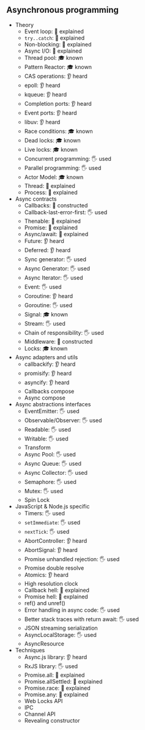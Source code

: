 ## Asynchronous programming

- Theory
  - Event loop: 🙋 explained
  - `try..catch`: 🙋 explained
  - Non-blocking: 🙋 explained
  - Async I/O: 🙋 explained
  - Thread pool: 🎓 known
  - Pattern Reactor: 🎓 known
  - CAS operations: 👂 heard
  - epoll: 👂 heard
  - kqueue: 👂 heard
  - Completion ports: 👂 heard
  - Event ports: 👂 heard
  - libuv: 👂 heard
  - Race conditions: 🎓 known
  - Dead locks: 🎓 known
  - Live locks: 🎓 known
  - Concurrent programming: 🖐️ used
  - Parallel programming: 🖐️ used
  - Actor Model: 🎓 known
  - Thread: 🙋 explained
  - Process: 🙋 explained
- Async contracts
  - Callbacks: 🚀 constructed
  - Callback-last-error-first: 🖐️ used
  - Thenable: 🙋 explained
  - Promise: 🙋 explained
  - Async/await: 🙋 explained
  - Future: 👂 heard
  - Deferred: 👂 heard
  - Sync generator: 🖐️ used
  - Async Generator: 🖐️ used
  - Async Iterator: 🖐️ used
  - Event: 🖐️ used
  - Coroutine: 👂 heard
  - Goroutine: 🖐️ used
  - Signal: 🎓 known
  - Stream: 🖐️ used
  - Chain of responsibility: 🖐️ used
  - Middleware: 🚀 constructed
  - Locks: 🎓 known
- Async adapters and utils
  - callbackify: 👂 heard
  - promisify: 👂 heard
  - asyncify: 👂 heard
  - Callbacks compose
  - Async compose
- Async abstractions interfaces
  - EventEmitter: 🖐️ used
  - Observable/Observer: 🖐️ used
  - Readable: 🖐️ used
  - Writable: 🖐️ used
  - Transform
  - Async Pool: 🖐️ used
  - Async Queue: 🖐️ used
  - Async Collector: 🖐️ used
  - Semaphore: 🖐️ used
  - Mutex: 🖐️ used
  - Spin Lock
- JavaScript & Node.js specific
  - Timers: 🖐️ used
  - `setImmediate`: 🖐️ used
  - `nextTick`: 🖐️ used
  - AbortController: 👂 heard
  - AbortSignal: 👂 heard
  - Promise unhandled rejection: 🖐️ used
  - Promise double resolve
  - Atomics: 👂 heard
  - High resolution clock
  - Callback hell: 🙋 explained
  - Promise hell: 🙋 explained
  - ref() and unref()
  - Error handling in async code: 🖐️ used
  - Better stack traces with return await: 🖐️ used
  - JSON streaming serialization
  - AsyncLocalStorage: 🖐️ used
  - AsyncResource
- Techniques
  - Async.js library: 👂 heard
  - RxJS library: 🖐️ used
  - Promise.all: 🙋 explained
  - Promise.allSettled: 🙋 explained
  - Promise.race: 🙋 explained
  - Promise.any: 🙋 explained
  - Web Locks API
  - IPC
  - Channel API
  - Revealing constructor
